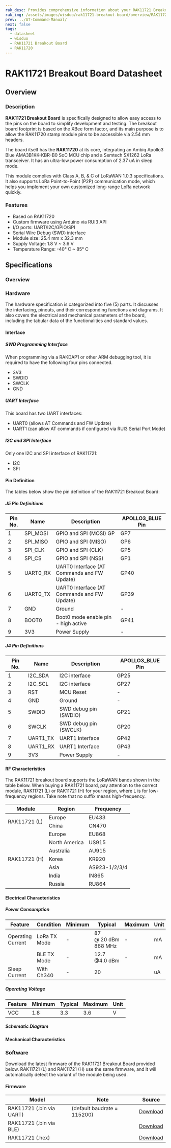 ```yaml
---
rak_desc: Provides comprehensive information about your RAK11721 Breakout Board to help you use it. This information includes technical specifications, characteristics, and requirements, and it also discusses the device components.
rak_img: /assets/images/wisduo/rak11721-breakout-board/overview/RAK11721_Breakout_home.png
prev: ../AT-Command-Manual/
next: false
tags:
  - datasheet
  - wisduo
  - RAK11721 Breakout Board
  - RAK11720
---
```


# RAK11721 Breakout Board Datasheet

## Overview

### Description

**RAK11721 Breakout Board** is specifically designed to allow easy access to the pins on the board to simplify development and testing. The breakout board footprint is based on the XBee form factor, and its main purpose is to allow the RAK11720 stamp module pins to be accessible via 2.54&nbsp;mm headers.

The board itself has the **RAK11720** at its core, integrating an Ambiq Apollo3 Blue AMA3B1KK-KBR-B0 SoC MCU chip and a Semtech SX1262 LoRa transceiver. It has an ultra-low power consumption of 2.37&nbsp;uA in sleep mode.

This module complies with Class A, B, & C of LoRaWAN 1.0.3 specifications. It also supports LoRa Point-to-Point (P2P) communication mode, which helps you implement your own customized long-range LoRa network quickly.

### Features

- Based on RAK11720
- Custom firmware using Arduino via RUI3 API
- I/O ports: UART/I2C/GPIO/SPI
- Serial Wire Debug (SWD) interface
- Module size: 25.4&nbsp;mm x 32.3&nbsp;mm
- Supply Voltage: 1.8&nbsp;V ~ 3.6&nbsp;V
- Temperature Range: -40°&nbsp;C ~ 85°&nbsp;C

## Specifications

### Overview

### Hardware

The hardware specification is categorized into five (5) parts. It discusses the interfacing, pinouts, and their corresponding functions and diagrams. It also covers the electrical and mechanical parameters of the board, including the tabular data of the functionalities and standard values.

#### Interface

##### SWD Programming Interface

When programming via a RAKDAP1 or other ARM debugging tool, it is required to have the following four pins connected.

- 3V3
- SWDIO
- SWCLK
- GND

##### UART Interface

This board has two UART interfaces:

- UART0 (allows AT Commands and FW Update)
- UART1 (can allow AT commands if configured via RUI3 Serial Port Mode)

##### I2C and SPI Interface

Only one I2C and SPI interface of RAK11721:

- I2C
- SPI

#### Pin Definition

The tables below show the pin definition of the RAK11721 Breakout Board:

##### J5 Pin Definitions

| Pin No.  | Name     | Description                                 | APOLLO3_BLUE Pin |
| -------- | -------- | ------------------------------------------- | ---------------- |
| 1        | SPI_MOSI | GPIO and SPI (MOSI) GP                      | GP7              |
| 2        | SPI_MISO | GPIO and SPI (MISO)                         | GP6              |
| 3        | SPI_CLK  | GPIO and SPI (CLK)                          | GP5              |
| 4        | SPI_CS   | GPIO and SPI (NSS)                          | GP1              |
| 5        | UART0_RX | UART0 Interface (AT Commands and FW Update) | GP40             |
| 6        | UART0_TX | UART0 Interface (AT Commands and FW Update) | GP39             |
| 7        | GND      | Ground                                      | -                |
| 8        | BOOT0    | Boot0 mode enable pin - high active         | GP41             |
| 9        | 3V3      | Power Supply                                | -                |

##### J4 Pin Definitions

| Pin No. | Name     | Description           | APOLLO3_BLUE Pin |
| ------- | -------- | ----------------------| ---------------- |
| 1       | I2C_SDA  | I2C interface         | GP25             |
| 2       | I2C_SCL  | I2C interface         | GP27             |
| 3       | RST      | MCU Reset             | -                |
| 4       | GND      | Ground                | -                |
| 5       | SWDIO    | SWD debug pin (SWDIO) | GP21             |
| 6       | SWCLK    | SWD debug pin (SWCLK) | GP20             |
| 7       | UART1_TX | UART1 Interface       | GP42             |
| 8       | UART1_RX | UART1 Interface       | GP43             |
| 9       | 3V3      | Power Supply          | -                |

#### RF Characteristics

The RAK11721 breakout board supports the LoRaWAN bands shown in the table below. When buying a RAK11721 board, pay attention to the correct module, RAK11721 (L) or RAK11721 (H) for your region, where L is for low-frequency regions. Take note that no suffix means high-frequency.

<table>
  <thead><tr>
    <th>Module</th>
    <th>Region</th>
    <th>Frequency</th>
  </tr></thead>
<tbody>
  <tr>
    <td rowspan = "2">RAK11721 (L)</td>
    <td>Europe</td>
    <td>EU433</td>
  </tr>
  <tr>
    <td>China</td>
    <td>CN470</td>
  </tr>
    <tr>
    <td rowspan = "7">RAK11721 (H)</td>
    <td>Europe</td>
    <td>EU868</td>
  </tr>
  <tr>
    <td>North America</td>
    <td>US915</td>
  </tr>
  <tr>
    <td>Australia</td>
    <td>AU915</td>
  </tr>
  <tr>
    <td>Korea</td>
    <td>KR920</td>
  </tr>
  <tr>
    <td>Asia</td>
    <td>AS923-1/2/3/4</td>
  </tr>
  <tr>
    <td>India</td>
    <td>IN865</td>
  </tr>
  <tr>
    <td>Russia</td>
    <td>RU864</td>
  </tr>
</tbody>
</table>

#### Electrical Characteristics

##### Power Consumption


| Feature           | Condition    | Minimum | Typical                            | Maximum | Unit |
| ----------------- | ------------ | ------- | ---------------------------------- | ------- | ---- |
| Operating Current | LoRa TX Mode | -       | 87 @&nbsp;20&nbsp;dBm 868&nbsp;MHz | -       | mA   |
|                   | BLE TX Mode  | -       | 12.7 @4.0&nbsp;dBm                 | -       | mA   |
| Sleep Current     | With Ch340   | -       | 20                                 |         | uA   |

##### Operating Voltage

| Feature | Minimum | Typical | Maximum | Unit |
| ------- | ------- | ------- | ------- | ---- |
| VCC     | 1.8     | 3.3     | 3.6     | V    |

##### Schematic Diagram

<rk-img
  src="/assets/images/wisduo/rak11721-breakout-board/datasheet/schematic.png"
  width="100%"
  caption="RAK11721 Schematic Diagram"
/>

#### Mechanical Characteristics

<rk-img
  src="/assets/images/wisduo/rak11721-breakout-board/datasheet/dimensions.png"
  width="30%"
  caption="RAK11721 Mechanical Dimensions"
/>

### Software

Download the latest firmware of the RAK11721 Breakout Board provided below. RAK11721 (L) and RAK11721 (H) use the same firmware, and it will automatically detect the variant of the module being used.

#### Firmware

| Model                    | Note                               | Source                                                                                                      |
| ------------------------ | ---------------------------------- | ----------------------------------------------------------------------------------------------------------- |
| RAK11721 (.bin via UART) | (default baudrate = 115200)        | [Download](https://downloads.rakwireless.com/RUI/RUI3/Image/RAK11720_latest_Nonsecure_OTA_Package_UART.bin) |
| RAK11721 (.bin via BLE)  |                                    | [Download](https://downloads.rakwireless.com/RUI/RUI3/Image/RAK11720_latest_Nonsecure_OTA_Package_BLE.bin)  |
| RAK11721 (.hex)          |                                    | [Download](https://downloads.rakwireless.com/RUI/RUI3/Image/RAK11720_latest_final.hex)                      |
